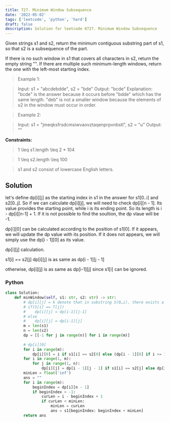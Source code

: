 ```yaml
---
title: 727. Minimum Window Subsequence
date: '2022-05-02'
tags: ['leetcode', 'python', 'hard']
draft: false
description: Solution for leetcode 0727. Minimum Window Subsequence
---
```


 
Given strings s1 and s2, return the minimum contiguous substring part of s1, so that s2 is a subsequence of the part.

If there is no such window in s1 that covers all characters in s2, return the empty string "". If there are multiple such minimum-length windows, return the one with the left-most starting index.

 > Example 1:

 > Input: s1 = "abcdebdde", s2 = "bde"
 > Output: "bcde"
 > Explanation: 
 > "bcde" is the answer because it occurs before "bdde" which has the same length.
 > "deb" is not a smaller window because the elements of s2 in the window must occur in order.

 > Example 2:

 > Input: s1 = "jmeqksfrsdcmsiwvaovztaqenprpvnbstl", s2 = "u"
 > Output: ""

**Constraints:**

 > 1 <TeX>\leq</TeX> s1.length <TeX>\leq</TeX> 2 * 104

 > 1 <TeX>\leq</TeX> s2.length <TeX>\leq</TeX> 100

 > s1 and s2 consist of lowercase English letters.


## Solution
let's define dp[i][j] as the starting index in s1 in the answer for s1[0..i] and s2[0..j]. So if we can calculate dp[i][j], we will need to check dp[i][n - 1]. Its value provides the starting point, while i is its ending point. So its length is i - dp[i][n-1] + 1. If it is not possible to find the soultion, the dp vlaue will be -1.

dp[i][0] can be calculated according to the position of s1[0]. If it appears, we will update the dp value with its position. If it does not appears, we will simply use the dp[i - 1][0] as its value. 

dp[i][j] calculation.

s1[i] == s2[j] dp[i][j] is as same as dp[i - 1][j - 1]

otherwise, dp[i][j] is as same as dp[i-1][j] since s1[i] can be ignored.

### Python
```python
class Solution:
    def minWindow(self, s1: str, s2: str) -> str:
        # dp[i][j] = k denote that in substring S(0…i), there exists a subsequence corresponding to T(0…j) starting at index k of S
        # if(S[i] == T[j])
        #    dp[i][j] = dp[i-1][j-1]
        # else
        #    dp[i][j] = dp[i-1][j]
        m = len(s1)
        n = len(s2)
        dp = [[-1 for j in range(n)] for i in range(m)]
        
        # dp[i][0]
        for i in range(m):
            dp[i][0] = i if s1[i] == s2[0] else (dp[i - 1][0] if i >= 1 else -1)
        for i in range(1, m):
            for j in range(1, n):
                dp[i][j] = dp[i - 1][j - 1] if s1[i] == s2[j] else dp[i - 1][j]
        minLen = float('inf')
        ans = ""
        for i in range(m):
            beginIndex = dp[i][n - 1]
            if beginIndex > -1:
                curLen = i - beginIndex + 1
                if curLen < minLen:
                    minLen = curLen
                    ans = s1[beginIndex: beginIndex + minLen]
        return ans
```
